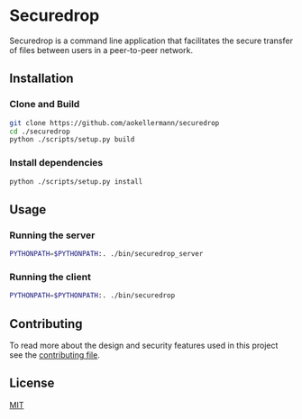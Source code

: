 # Securedrop

Securedrop is a command line application that facilitates the secure transfer of files between users in a peer-to-peer network.


## Installation

### Clone and Build
```bash
git clone https://github.com/aokellermann/securedrop
cd ./securedrop
python ./scripts/setup.py build
```

### Install dependencies 
```bash
python ./scripts/setup.py install
```
## Usage
### Running the server
```bash
PYTHONPATH=$PYTHONPATH:. ./bin/securedrop_server
```
### Running the client
```bash
PYTHONPATH=$PYTHONPATH:. ./bin/securedrop
```

## Contributing
To read more about the design and security features used in this project see the [contributing file](CONTRIBUTING.MD).

## License
[MIT](LICENSE)